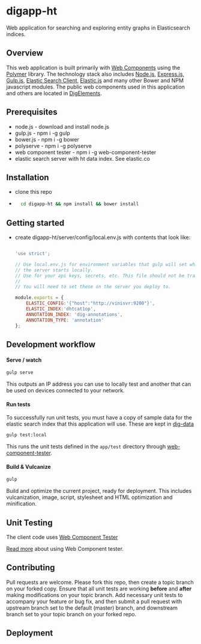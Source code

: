 
# digapp-ht
Web application for searching and exploring entity graphs in Elasticsearch indices.


## Overview
This web application is built primarily with [Web Components](https://developer.mozilla.org/en-US/docs/Web/Web_Components) using the [Polymer](https://github.com/Polymer/polymer) library.  The technology stack also includes [Node.js](https://nodejs.org/en/), [Express.js](http://expressjs.com), [Gulp.js](gulpjs.com), [Elastic Search Client](https://www.elastic.co/guide/en/elasticsearch/client/javascript-api/current/index.html), [Elastic.js](https://github.com/fullscale/elastic.js/) and many other Bower and NPM javascript modules.  The public web components used in this application and others are located in [DigElements](https://github.com/DigElements).

## Prerequisites
* node.js - download and install node.js
* gulp.js - npm i -g gulp
* bower.js - npm i -g bower
* polyserve - npm i -g polyserve
* web component tester - npm i -g web-component-tester
* elastic search server with ht data index.  See elastic.co

## Installation
* clone this repo
* 
  ```sh
    cd digapp-ht && npm install && bower install
  ```

## Getting started
* create digapp-ht/server/config/local.env.js with contents that look like:

    ```JavaScript

    'use strict';

    // Use local.env.js for environment variables that gulp will set when 
    // the server starts locally.
    // Use for your api keys, secrets, etc. This file should not be tracked by git.
    //
    // You will need to set these on the server you deploy to.

    module.exports = {
        ELASTIC_CONFIG:'{"host":"http://vinisvr:9200"}',
        ELASTIC_INDEX:'dhtcat1op',
        ANNOTATION_INDEX: 'dig-annotations',
        ANNOTATION_TYPE: 'annotation'
    };
  ```
  
## Development workflow

#### Serve / watch

```sh
gulp serve
```

This outputs an IP address you can use to locally test and another that can be used on devices connected to your network.

#### Run tests
To successfully run unit tests, you must have a copy of sample data for the elastic search index that this application
will use.  These are kept in [dig-data](https://github.com/usc-isi-i2/dig-data/tree/master/sample-datasets/dig2app)

```sh
gulp test:local
```

This runs the unit tests defined in the `app/test` directory through [web-component-tester](https://github.com/Polymer/web-component-tester).

#### Build & Vulcanize

```sh
gulp
```

Build and optimize the current project, ready for deployment. This includes vulcanization, image, script, stylesheet and HTML optimization and minification.


## Unit Testing

The client code uses [Web Component Tester](https://github.com/Polymer/web-component-tester) 

[Read more](https://github.com/Polymer/web-component-tester#html-suites) about using Web Component tester.

## Contributing
Pull requests are welcome.  Please fork this repo, then create a topic branch on your forked copy.  Ensure that all unit tests are working **before** and **after** making modifications on your topic branch.  Add necessary unit tests to accompany your feature or bug fix, and then submit a pull request with upstream branch set to the default (master) branch, and downstream branch set to your topic branch on your forked repo.

## Deployment




